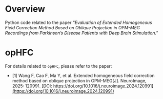 # Overview

Python code related to the paper *"Evaluation of Extended Homogeneous Field Correction Method Based on Oblique Projection in OPM-MEG Recordings from Parkinson’s Disease Patients with Deep Brain Stimulation."*


# opHFC
For details related to `opHFC`, please refer to the paper: 


- [1] Wang F, Cao F, Ma Y, et al. Extended homogeneous field correction method based on oblique projection in OPM-MEG[J]. NeuroImage, 2025: 120991.
 [DOI: https://doi.org/10.1016/j.neuroimage.2024.120991](https://doi.org/10.1016/j.neuroimage.2024.120991)
